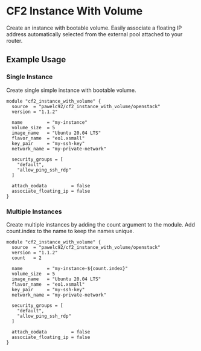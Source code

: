 # CF2 Instance With Volume

Create an instance with bootable volume. Easily associate a floating IP address automatically selected from the external pool attached to your router.

## Example Usage

### Single Instance

Create single simple instance with bootable volume.

```hcl
module "cf2_instance_with_volume" {
  source  = "pawelc92/cf2_instance_with_volume/openstack"
  version = "1.1.2"

  name         = "my-instance"
  volume_size  = 5
  image_name   = "Ubuntu 20.04 LTS"
  flavor_name  = "eo1.xsmall"
  key_pair     = "my-ssh-key"
  network_name = "my-private-network"

  security_groups = [
    "default",
    "allow_ping_ssh_rdp"
  ]
  
  attach_eodata         = false
  associate_floating_ip = false
}
```

### Multiple Instances

Create multiple instances by adding the count argument to the module. Add count.index to the name to keep the names unique.

```hcl
module "cf2_instance_with_volume" {
  source  = "pawelc92/cf2_instance_with_volume/openstack"
  version = "1.1.2"
  count   = 2

  name         = "my-instance-${count.index}"
  volume_size  = 5
  image_name   = "Ubuntu 20.04 LTS"
  flavor_name  = "eo1.xsmall"
  key_pair     = "my-ssh-key"
  network_name = "my-private-network"

  security_groups = [
    "default",
    "allow_ping_ssh_rdp"
  ]

  attach_eodata         = false
  associate_floating_ip = false
}
```